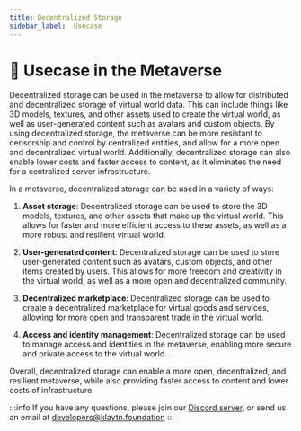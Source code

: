 ```yaml
---
title: Decentralized Storage
sidebar_label:  Usecase
---
```


# 🎯 Usecase in the Metaverse <a id="dStorage Usecase in the Metaverse"></a>

Decentralized storage can be used in the metaverse to allow for distributed and decentralized storage of virtual world data. This can include things like 3D models, textures, and other assets used to create the virtual world, as well as user-generated content such as avatars and custom objects. By using decentralized storage, the metaverse can be more resistant to censorship and control by centralized entities, and allow for a more open and decentralized virtual world. Additionally, decentralized storage can also enable lower costs and faster access to content, as it eliminates the need for a centralized server infrastructure.

In a metaverse, decentralized storage can be used in a variety of ways:

1. **Asset storage**: Decentralized storage can be used to store the 3D models, textures, and other assets that make up the virtual world. This allows for faster and more efficient access to these assets, as well as a more robust and resilient virtual world.

2. **User-generated content**: Decentralized storage can be used to store user-generated content such as avatars, custom objects, and other items created by users. This allows for more freedom and creativity in the virtual world, as well as a more open and decentralized community.
3. **Decentralized marketplace**: Decentralized storage can be used to create a decentralized marketplace for virtual goods and services, allowing for more open and transparent trade in the virtual world.
4. **Access and identity management**: Decentralized storage can be used to manage access and identities in the metaverse, enabling more secure and private access to the virtual world.

Overall, decentralized storage can enable a more open, decentralized, and resilient metaverse, while also providing faster access to content and lower costs of infrastructure.



:::info
If you have any questions, please join our [Discord server](https://discord.io/KlaytnOfficial), or send us an email at developers@klaytn.foundation
:::
